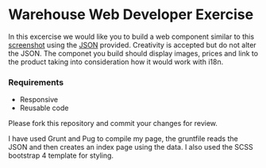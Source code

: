 # Warehouse Web Developer Exercise

In this excercise we would like you to build a web component similar to this [screenshot](recommendation_screenshot.png) using the [JSON](data/recommendations.json) provided. Creativity is accepted but do not alter the JSON. The componet you build should display images, prices and link to the product taking into consideration how it would work with i18n.

### Requirements
* Responsive
* Reusable code

Please fork this repository and commit your changes for review.

I have used Grunt and Pug to compile my page, the gruntfile reads the JSON and then creates an index page using the data. I also used the SCSS bootstrap 4 template for styling.